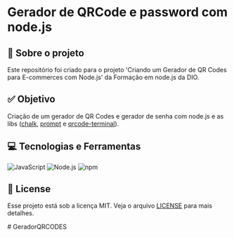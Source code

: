 # Gerador de QRCode e password com node.js

## 💼 Sobre o projeto

Este repositório foi criado para o projeto 'Criando um Gerador de QR Codes para E-commerces com Node.js' da Formação em node.js da DIO.

## ✅ Objetivo

Criação de um gerador de QR Codes e gerador de senha com node.js e as libs ([chalk](https://www.npmjs.com/package/chalk), [prompt](https://www.npmjs.com/package/prompt) e [qrcode-terminal](https://www.npmjs.com/package/qrcode-terminal)).

## 💻 Tecnologias e Ferramentas

![JavaScript](https://img.shields.io/static/v1?style=for-the-badge&message=JavaScript&color=222222&logo=JavaScript&logoColor=F7DF1E&label=)
![Node.js](https://img.shields.io/static/v1?style=for-the-badge&message=Node.js&color=5FA04E&logo=Node.js&logoColor=FFFFFF&label=)
![npm](https://img.shields.io/static/v1?style=for-the-badge&message=npm&color=CB3837&logo=npm&logoColor=FFFFFF&label=)


## 🪪 License

Esse projeto está sob a licença MIT. Veja o arquivo [LICENSE](LICENSE) para mais detalhes.


#   G e r a d o r Q R C O D E S  
 